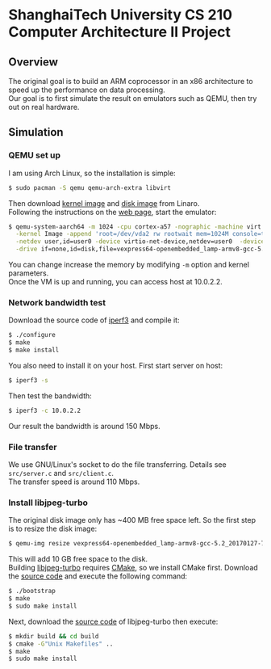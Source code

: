 # ShanghaiTech University CS 210 Computer Architecture II Project

## Overview
The original goal is to build an ARM coprocessor in an x86 architecture to speed up the performance on data processing.  
Our goal is to first simulate the result on emulators such as QEMU, then try out on real hardware.

## Simulation

### QEMU set up
I am using Arch Linux, so the installation is simple:
```bash
$ sudo pacman -S qemu qemu-arch-extra libvirt
```
Then download [kernel image](http://releases.linaro.org/openembedded/aarch64/17.01/Image) and [disk image](http://releases.linaro.org/openembedded/aarch64/17.01/vexpress64-openembedded_lamp-armv8-gcc-5.2_20170127-761.img.gz) from Linaro.  
Following the instructions on the [web page](http://releases.linaro.org/openembedded/aarch64/17.01/), start the emulator:
```bash
$ qemu-system-aarch64 -m 1024 -cpu cortex-a57 -nographic -machine virt \
  -kernel Image -append 'root=/dev/vda2 rw rootwait mem=1024M console=ttyAMA0,38400n8' \
  -netdev user,id=user0 -device virtio-net-device,netdev=user0  -device virtio-blk-device,drive=disk \
  -drive if=none,id=disk,file=vexpress64-openembedded_lamp-armv8-gcc-5.2_20170127-761.img
```
You can change increase the memory by modifying `-m` option and kernel parameters.  
Once the VM is up and running, you can access host at 10.0.2.2.

### Network bandwidth test

Download the source code of [iperf3](https://github.com/esnet/iperf/archive/3.6.tar.gz) and compile it:
```bash
$ ./configure
$ make
$ make install
```
You also need to install it on your host. First start server on host:
```bash
$ iperf3 -s
```
Then test the bandwidth:
```bash
$ iperf3 -c 10.0.2.2
```
Our result the bandwidth is around 150 Mbps.

### File transfer
We use GNU/Linux's socket to do the file transferring. Details see `src/server.c` and `src/client.c`.  
The transfer speed is around 110 Mbps.  

### Install libjpeg-turbo
The original disk image only has ~400 MB free space left. So the first step is to resize the disk image:
```bash
$ qemu-img resize vexpress64-openembedded_lamp-armv8-gcc-5.2_20170127-761.img +10G
```
This will add 10 GB free space to the disk.  
Building [libjpeg-turbo](https://libjpeg-turbo.org/) requires [CMake](https://cmake.org/), so we install CMake first. Download the [source code](https://github.com/Kitware/CMake/releases/download/v3.14.3/cmake-3.14.3.tar.gz) and execute the following command:
```bash
$ ./bootstrap
$ make
$ sudo make install
```
Next, download the [source code](https://github.com/libjpeg-turbo/libjpeg-turbo/archive/2.0.2.tar.gz) of libjpeg-turbo then execute:
```bash
$ mkdir build && cd build
$ cmake -G"Unix Makefiles" ..
$ make
$ sudo make install
```
